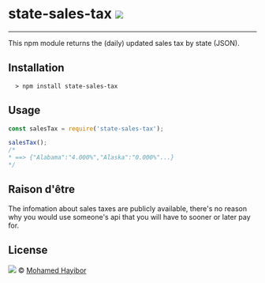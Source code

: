 # state-sales-tax ![](https://img.shields.io/badge/status-stable-green.svg)
----
This npm module returns the (daily) updated sales tax by state (JSON).

## Installation
```
  > npm install state-sales-tax
```

## Usage

```js
const salesTax = require('state-sales-tax');

salesTax();
/* 
* ==> {"Alabama":"4.000%","Alaska":"0.000%"...}
*/
```

## Raison d'être
The infomation about sales taxes are publicly available, there's no reason why you would use someone's api that you will have to sooner or later pay for.

## License
![](https://img.shields.io/badge/license-MIT-blue.svg) © [Mohamed Hayibor](https://github.com/mohamedhayibor)
